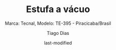 ---
title: "Estufa a vácuo"
subtitle: "Marca: Tecnal, Modelo: TE-395 - Piracicaba/Brasil "
status: "Ativo"
procedimento: PEQ-033
image: "fotos/033.jpg"
categories: 
    - Secagem
    - Vácuo
author: Tiago Dias
date: last-modified
date-format: DD/MM/YYYY
lang: pt-br
---